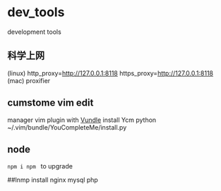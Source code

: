 # dev_tools
development tools
## 科学上网 
(linux) http_proxy=http://127.0.0.1:8118 https_proxy=http://127.0.0.1:8118
(mac) proxifier

## cumstome vim edit
manager vim plugin with [Vundle](https://github.com/VundleVim/Vundle.vim)
install Ycm    python ~/.vim/bundle/YouCompleteMe/install.py

## node
`npm i npm ` to upgrade

##lnmp 
install nginx mysql php 
